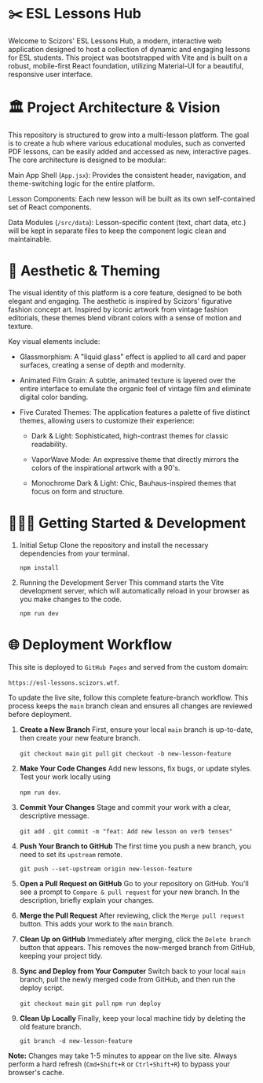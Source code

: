# ✂️ ESL Lessons Hub

Welcome to Scizors' ESL Lessons Hub, a modern, interactive web application designed to host a collection of dynamic and engaging lessons for ESL students. This project was bootstrapped with Vite and is built on a robust, mobile-first React foundation, utilizing Material-UI for a beautiful, responsive user interface.

# 🏛️ Project Architecture & Vision

This repository is structured to grow into a multi-lesson platform. The goal is to create a hub where various educational modules, such as converted PDF lessons, can be easily added and accessed as new, interactive pages. The core architecture is designed to be modular:

Main App Shell (`App.jsx`): Provides the consistent header, navigation, and theme-switching logic for the entire platform.

Lesson Components: Each new lesson will be built as its own self-contained set of React components.

Data Modules (`/src/data`): Lesson-specific content (text, chart data, etc.) will be kept in separate files to keep the component logic clean and maintainable.

# 🎨 Aesthetic & Theming

The visual identity of this platform is a core feature, designed to be both elegant and engaging. The aesthetic is inspired by Scizors' figurative fashion concept art. Inspired by iconic artwork from vintage fashion editorials, these themes blend vibrant colors with a sense of motion and texture.

Key visual elements include:

- Glassmorphism: A "liquid glass" effect is applied to all card and paper surfaces, creating a sense of depth and modernity.

- Animated Film Grain: A subtle, animated texture is layered over the entire interface to emulate the organic feel of vintage film and eliminate digital color banding.

- Five Curated Themes: The application features a palette of five distinct themes, allowing users to customize their experience:

    - Dark & Light: Sophisticated, high-contrast themes for classic readability.

    - VaporWave Mode: An expressive theme that directly mirrors the colors of the inspirational artwork with a 90's.

    - Monochrome Dark & Light: Chic, Bauhaus-inspired themes that focus on form and structure.

# 👩🏼‍💻 Getting Started & Development

1. Initial Setup
Clone the repository and install the necessary dependencies from your terminal.

   `npm install`

2. Running the Development Server
This command starts the Vite development server, which will automatically reload in your browser as you make changes to the code.

   `npm run dev`

# 🌐 Deployment Workflow

This site is deployed to `GitHub Pages` and served from the custom domain:

   `https://esl-lessons.scizors.wtf`.

To update the live site, follow this complete feature-branch workflow. This process keeps the `main` branch clean and ensures all changes are reviewed before deployment.

1. **Create a New Branch**
   First, ensure your local `main` branch is up-to-date, then create your new feature branch.

   `git checkout main`
   `git pull`
   `git checkout -b new-lesson-feature`

2.  **Make Your Code Changes**
    Add new lessons, fix bugs, or update styles. Test your work locally using
    
     `npm run dev`.

3.  **Commit Your Changes**
    Stage and commit your work with a clear, descriptive message.

    `git add .`
    `git commit -m "feat: Add new lesson on verb tenses"`

4.  **Push Your Branch to GitHub**
    The first time you push a new branch, you need to set its `upstream` remote.

    `git push --set-upstream origin new-lesson-feature`

5.  **Open a Pull Request on GitHub**
    Go to your repository on GitHub. You'll see a prompt to `Compare & pull request` for your new branch. In the description, briefly explain your changes.

6.  **Merge the Pull Request**
    After reviewing, click the `Merge pull request` button. This adds your work to the `main` branch.

7.  **Clean Up on GitHub**
    Immediately after merging, click the `Delete branch` button that appears. This removes the now-merged branch from GitHub, keeping your project tidy.

8.  **Sync and Deploy from Your Computer**
    Switch back to your local `main` branch, pull the newly merged code from GitHub, and then run the deploy script.

    `git checkout main`
    `git pull`
    `npm run deploy`

9.  **Clean Up Locally**
    Finally, keep your local machine tidy by deleting the old feature branch.

    `git branch -d new-lesson-feature`

**Note:** Changes may take 1-5 minutes to appear on the live site. Always perform a hard refresh (`Cmd+Shift+R` or `Ctrl+Shift+R`) to bypass your browser's cache.